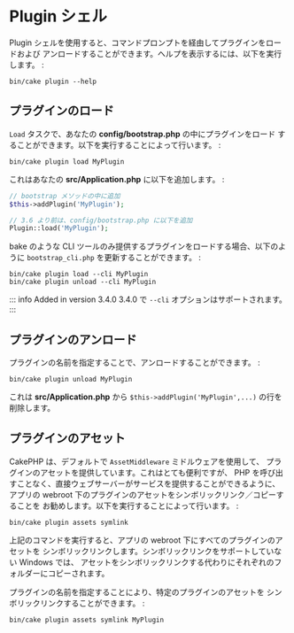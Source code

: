 # Plugin シェル

Plugin シェルを使用すると、コマンドプロンプトを経由してプラグインをロードおよび
アンロードすることができます。ヘルプを表示するには、以下を実行します。 :

    bin/cake plugin --help

## プラグインのロード

`Load` タスクで、あなたの **config/bootstrap.php** の中にプラグインをロード
することができます。以下を実行することによって行います。 :

    bin/cake plugin load MyPlugin

これはあなたの **src/Application.php** に以下を追加します。 :

``` php
// bootstrap メソッドの中に追加
$this->addPlugin('MyPlugin');

// 3.6 より前は、config/bootstrap.php に以下を追加
Plugin::load('MyPlugin');
```

bake のような CLI ツールのみ提供するプラグインをロードする場合、以下のように
`bootstrap_cli.php` を更新することができます。 :

    bin/cake plugin load --cli MyPlugin
    bin/cake plugin unload --cli MyPlugin

::: info Added in version 3.4.0
3.4.0 で `--cli` オプションはサポートされます。
:::

## プラグインのアンロード

プラグインの名前を指定することで、アンロードすることができます。 :

    bin/cake plugin unload MyPlugin

これは **src/Application.php** から `$this->addPlugin('MyPlugin',...)`
の行を削除します。

## プラグインのアセット

CakePHP は、デフォルトで `AssetMiddleware` ミドルウェアを使用して、
プラグインのアセットを提供しています。これはとても便利ですが、
PHP を呼び出すことなく、直接ウェブサーバーがサービスを提供することができるように、
アプリの webroot 下のプラグインのアセットをシンボリックリンク／コピーすることを
お勧めします。以下を実行することによって行います。 :

    bin/cake plugin assets symlink

上記のコマンドを実行すると、アプリの webroot 下にすべてのプラグインのアセットを
シンボリックリンクします。シンボリックリンクをサポートしていない Windows では、
アセットをシンボリックリンクする代わりにそれぞれのフォルダーにコピーされます。

プラグインの名前を指定することにより、特定のプラグインのアセットを
シンボリックリンクすることができます。 :

    bin/cake plugin assets symlink MyPlugin
